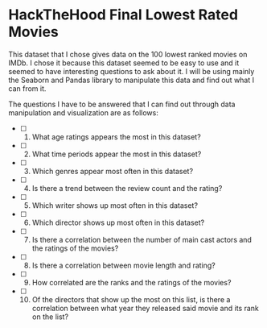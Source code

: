 # HackTheHood Final Lowest Rated Movies

This dataset that I chose gives data on the 100 lowest ranked movies on IMDb. 
I chose it because this dataset seemed to be easy to use and it seemed to have interesting questions to ask about it.
I will be using mainly the Seaborn and Pandas library to manipulate this data and find out what I can from it.

The questions I have to be answered that I can find out through data manipulation and visualization are as follows:
    
- [ ]    1. What age ratings appears the most in this dataset?
- [ ]    2. What time periods appear the most in this dataset?
- [ ]    3. Which genres appear most often in this dataset?
- [ ]    4. Is there a trend between the review count and the rating?
- [ ]    5. Which writer shows up most often in this dataset?
- [ ]    6. Which director shows up most often in this dataset?
- [ ]    7. Is there a correlation between the number of main cast actors and the ratings of the movies?
- [ ]    8. Is there a correlation between movie length and rating?
- [ ]    9. How correlated are the ranks and the ratings of the movies?
- [ ]    10. Of the directors that show up the most on this list, is there a correlation between what year they released said movie and its rank on the list?

